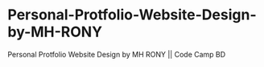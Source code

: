 # Personal-Protfolio-Website-Design-by-MH-RONY

Personal Protfolio Website Design by MH RONY || Code Camp BD
